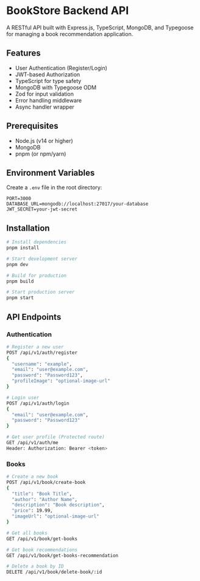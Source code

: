 # BookStore Backend API

A RESTful API built with Express.js, TypeScript, MongoDB, and Typegoose for managing a book recommendation application.

## Features

- User Authentication (Register/Login)
- JWT-based Authorization
- TypeScript for type safety
- MongoDB with Typegoose ODM
- Zod for input validation
- Error handling middleware
- Async handler wrapper

## Prerequisites

- Node.js (v14 or higher)
- MongoDB
- pnpm (or npm/yarn)

## Environment Variables

Create a `.env` file in the root directory:

```env
PORT=3000
DATABASE_URL=mongodb://localhost:27017/your-database
JWT_SECRET=your-jwt-secret
```

## Installation

```bash
# Install dependencies
pnpm install

# Start development server
pnpm dev

# Build for production
pnpm build

# Start production server
pnpm start
```

## API Endpoints

### Authentication

```bash
# Register a new user
POST /api/v1/auth/register
{
  "username": "example",
  "email": "user@example.com",
  "password": "Password123",
  "profileImage": "optional-image-url"
}

# Login user
POST /api/v1/auth/login
{
  "email": "user@example.com",
  "password": "Password123"
}

# Get user profile (Protected route)
GET /api/v1/auth/me
Header: Authorization: Bearer <token>
```

### Books

```bash
# Create a new book
POST /api/v1/book/create-book
{
  "title": "Book Title",
  "author": "Author Name",
  "description": "Book description",
  "price": 19.99,
  "imageUrl": "optional-image-url"
}

# Get all books
GET /api/v1/book/get-books

# Get book recommendations
GET /api/v1/book/get-books-recommendation

# Delete a book by ID
DELETE /api/v1/book/delete-book/:id
```
